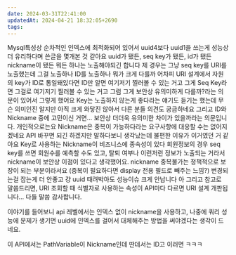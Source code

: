 ```yaml
---
date: 2024-03-31T22:41:00
updatedAt: 2024-04-21 18:32:05+2690
tags: 
---
```

Mysql특성상 순차적인 인덱스에 최적화되어 있어서 uuid4보다 uuid1을 쓰는게 성능상 더 유리하다며 쓴글을 몇개본 것 같아요
uuid가 됐든, seq key가 됐든, id가 됐든 nickname이 됐든
뭐든 하나는 노출해야되긴 합니다
제 경우는 그냥 seq key를 URI를 노출했는데
그걸 노출하나 ID를 노출하나 뭐가 크게 다를까
어차피 URI 설계에서 자원의 key가 ID로 통일돼있다면
ID만 알면 여기저기 찔러볼 수 있는 거고
그게 Seq Key라면 그걸로 여기저기 찔러볼 수 있는 거고
그럼 그게 보안상 유의미하게 다를까?라는 의문이 있어서 그렇게 했어요
Key는 노출하지 않는게 좋다라는 얘기도 듣기는 했는데 무슨 의미인진 알지만 아직 크게 와닿진 않아서
다른 분들 의견도 궁금하네요
그리고 ID와 Nickname 중에 고민이신 거면... 보안상 더더욱 유의미한 차이가 있을까라는 의문입니다. 개인적으로는요
Nickname은 중복이 가능하다라는 요구사항에 대응할 수는 없어지겠네요
API 바꾸면 되긴 하겠지만
말하다보니 생각났는데 불편한 이유가 이거였던 거 같아요
Key로 사용하는 Nickname이 비즈니스에 종속성이 있다
회원정보의 경우 seq key를 쓰면 회원수를 예측할 수도 있고, 탈퇴 여부나 이런저런 정보가 노출되는 거라서 nickname이 보안상 이점이 있다고 생각했어요. nickname 중복불가는 정책적으로 보장이 되는 부분이라서요 (중복이 필요하다면 display 전용 필드로 빼주는 느낌?)
변경되는걸 잡는게 더  안좋고
걍 uuid  때려박아도 성능이슈 크게 안납니다
아 그리고 참고로 말씀드리면, URI 조회할 때 식별자로 사용하는 속성이 API마다 다르면 URI 설계 개판됩니다...
다들 말씀 감사합니다.

이야기를 들어보니 api 레벨에서는 인덱스 없이 nickname을 사용하고, 나중에 쿼리 성능에 문제가 생기면 uuid에 인덱스를 걸어서 대체해주는 방법을 써야겠다는 생각이 드네요.

이 API에서는 PathVariable이 Nickname인데 딴데서는 ID고 이러면 ㅋㅋㅋ